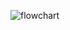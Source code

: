 ![flowchart](https://user-images.githubusercontent.com/98817564/155688998-85c97aff-fd60-43a9-b357-5bf5053a1d0e.png)

